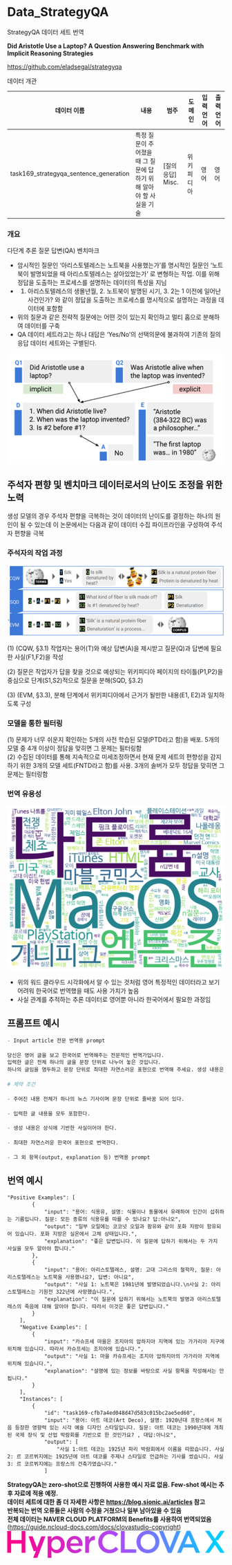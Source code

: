 # Data_StrategyQA
StrategyQA 데이터 세트 번역


**Did Aristotle Use a Laptop? A Question Answering Benchmark with Implicit Reasoning Strategies**

https://github.com/eladsegal/strategyqa

데이터 개관

| 데이터 이름 | 내용 | 범주 | 도메인 | 입력 언어 | 출력 언어 |
| --- | --- | --- | --- | --- | --- |
| task169_strategyqa_sentence_generation | 특정 질문이 주어졌을 때 그 질문에 답하기 위해 알아야 할 사실을 기술 | [질의 응답] Misc. | 위키피디아 | 영어 | 영어 |

### 개요

 다단계 추론 질문 답변(QA) 벤치마크

- 암시적인 질문인 ‘아리스토텔레스는 노트북을 사용했는가’를 명시적인 질문인 ‘노트북이 발명되었을 때 아리스토텔레스는 살아있었는가’ 로 변형하는 작업. 이를 위해 정답을 도출하는 프로세스를 설명하는 데이터의 특성을 지님
- 1. 아리스토텔레스의 생몰년월, 2. 노트북이 발명된 시기, 3. 2는 1 이전에 일어난 사건인가? 와 같이 정답을 도출하는 프로세스를 명시적으로 설명하는 과정을 데이터에 포함함
- 위의 질문과 같은 전략적 질문에는 어떤 것이 있는지 확인하고 멀티 홉으로 분해하여 데이터를 구축
- QA 데이터 세트라고는 하나 대답은 ‘Yes/No’의 선택의문에 불과하여 기존의 질의응답 데이터 세트와는 구별된다.

![worker](./worker.png)

## 주석자 편향 및 벤치마크 데이터로서의 난이도 조정을 위한 노력

생성 모델의 경우 주석자 편향을 극복하는 것이 데이터의 난이도를 결정하는 하나의 원인이 될 수 있는데 이 논문에서는 다음과 같이 데이터 수집 파이프라인을 구성하여 주석자 편향을 극복    

### 주석자의 작업 과정

![paper](./paper.png)

(1) (CQW, §3.1) 작업자는 용어(T)와 예상 답변(A)을 제시받고 질문(Q)과 답변에 필요한 사실(F1,F2)을 작성        

(2) 질문은 작업자가 답을 찾을 것으로 예상되는 위키피디아 페이지의 타이틀(P1,P2)을 중심으로 단계(S1,S2)적으로 질문을 분해(SQD, §3.2)            

(3) (EVM, §3.3), 분해 단계에서 위키피디아에서 근거가 될만한 내용(E1, E2)과 일치하도록 구성    

### 모델을 통한 필터링

(1) 문제가 너무 쉬운지 확인하는 5개의 사전 학습된 모델(PTD라고 함)을 배포.  5개의 모델 중  4개 이상이 정답을 맞히면 그 문제는 필터링함             
(2) 수집된 데이터를 통해 지속적으로 미세조정하면서 현재 문제 세트의 편향성을 감지하기 위한 3개의 모델 세트(FNTD라고 함)를 사용. 3개의 솔버가 모두 정답을 맞히면 그 문제는 필터링함                

### 번역 유용성

![wordclouds](./wordclouds.png)

- 위의 워드 클라우드 시각화에서 알 수 있는 것처럼 영어 특정적인 데이터라고 보기 어려워 한국어로 번역했을 때도 사용 가치가 높음        
- 사실 관계를 추적하는 추론 데이터로 영어뿐 아니라 한국어에서 필요한 과정임     

## 프롬프트 예시

```python
- Input article 전문 번역용 prompt

당신은 영어 글을 보고 한국어로 번역해주는 전문적인 번역가입니다.  
입력한 글은 전체 하나의 글을 문장 단위로 나누어 놓은 것입니다. 
하나의 글임을 염두하고 문장 단위로 최대한 자연스러운 표현으로 번역해 주세요. 생성 내용은 상식에 기반한 사실이어야 합니다.

# 제약 조건

- 주어진 내용 전체가 하나의 뉴스 기사이며 문장 단위로 줄바꿈 되어 있다.

- 입력한 글 내용을 모두 포함한다.

- 생성 내용은 상식에 기반한 사실이어야 한다.

- 최대한 자연스러운 한국어 표현으로 번역한다.

- 그 외 항목(output, explanation 등) 번역용 prompt

```

## 번역 예시

```
"Positive Examples": [
        {
            "input": "용어: 식용유, 설명: 식물이나 동물에서 유래하여 인간이 섭취하는 기름입니다. 질문: 모든 종류의 식용유를 따를 수 있나요? 답:아니오",
            "output": "일부 오일에는 코코넛 오일과 팜유와 같이 포화 지방이 함유되어 있습니다. 포화 지방은 실온에서 고체 상태입니다.",
            "explanation": "좋은 답변입니다. 이 질문에 답하기 위해서는 두 가지 사실을 모두 알아야 합니다."
        },
        {
            "input": "용어: 아리스토텔레스, 설명: 고대 그리스의 철학자, 질문: 아리스토텔레스는 노트북을 사용했나요?, 답변: 아니요",
            "output": "사실 1: 노트북은 1981년에 발명되었습니다.\n사실 2: 아리스토텔레스는 기원전 322년에 사망했습니다.",
            "explanation": "이 질문에 답하기 위해서는 노트북의 발명과 아리스토텔레스의 죽음에 대해 알아야 합니다. 따라서 이것은 좋은 답변입니다."
        }
    ],
    "Negative Examples": [
        {
            "input": "카슈프세 마을은 조지아의 압하지아 지역에 있는 가가리아 지구에 위치해 있습니다. 따라서 카슈프세는 조지아에 있습니다.",
            "output": "사실 1: 마을 카슈프세는 조지아 압하지아의 가가리아 지역에 위치해 있습니다.",
            "explanation": "설명에 있는 정보를 바탕으로 사실 항목을 작성해서는 안 됩니다."
        }
    ],
    "Instances": [
        {
            "id": "task169-cfb7a4ed048d47d583c015bc2ae5ed60",
            "input": "용어: 아트 데코(Art Deco), 설명: 1920년대 프랑스에서 처음 등장한 영향력 있는 시각 예술 디자인 스타일입니다. 질문: 아트 데코는 1990년대에 개최된 국제 장식 및 산업 박람회를 기반으로 한 것인가요? , 대답:아니오",
            "output": [
                "사실 1:아트 데코는 1925년 파리 박람회에서 이름을 따왔습니다. 사실 2: 르 코르뷔지에는 1925년에 아트 데코를 주제나 스타일로 언급하는 기사를 썼습니다. 사실 3: 르 코르뷔지에는 프랑스의 건축가였습니다."
            ]
```

**StrategyQA는 zero-shot으로 진행하여 사용한 예시 자료 없음. Few-shot 예시는 추후 자료에 적용 예정.**               
**데이터 세트에 대한 좀 더 자세한 사항은 https://blog.sionic.ai/articles 참고**        
**반복되는 번역 오류들은 사람의 수정을 거쳤으나 일부 남아있을 수 있음**         
**전체 데이터는 NAVER CLOUD PLATFORM의 Benefits를 사용하여 번역되었음**   
(https://guide.ncloud-docs.com/docs/clovastudio-copyright)
 ![HyperCLOVA](./HyperCLOVA_X_Logotype_Primary@2x.png)



